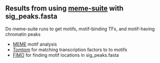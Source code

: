 ## Results from using [meme-suite](http://meme-suite.org/) with sig_peaks.fasta 
Do meme-suite runs to get motifs, motif-binding TFs, and motif-having chromatin peaks

- [MEME](http://meme-suite.org/tools/meme) motif analysis
- [Tomtom](http://meme-suite.org/tools/tomtom) for matching transcription factors to to motifs
- [FIMO](http://meme-suite.org/tools/fimo) for finding motif locations in sig_peaks.fasta

